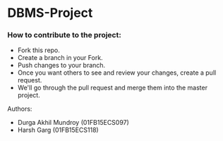 # DBMS-Project #

### How to contribute to the project: ###

* Fork this repo.
* Create a branch in your Fork.
* Push changes to your branch.
* Once you want others to see and review your changes, create a pull request.
* We'll go through the pull request and merge them into the master project.

Authors:
* Durga Akhil Mundroy (01FB15ECS097)
* Harsh Garg (01FB15ECS118)